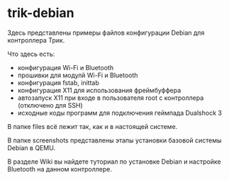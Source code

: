 # trik-debian

Здесь представлены примеры файлов конфигурации Debian для контроллера Трик.

Что здесь есть:
- конфигурация Wi-Fi и Bluetooth
- прошивки для модулй Wi-Fi и Bluetooth
- конфигурация fstab, inittab
- конфигурация X11 для использования фреймбуффера
- автозапуск X11 при входе в пользователя root с контроллера (отключено для SSH)
- исходные коды программ для подключения геймпада Dualshock 3

В папке files всё лежит так, как и в настоящей системе.

В папке screenshots представлены этапы установки базовой системы Debian в QEMU.

В разделе Wiki вы найдете туториал по установке Debian и настройке Bluetooth на данном контроллере.
